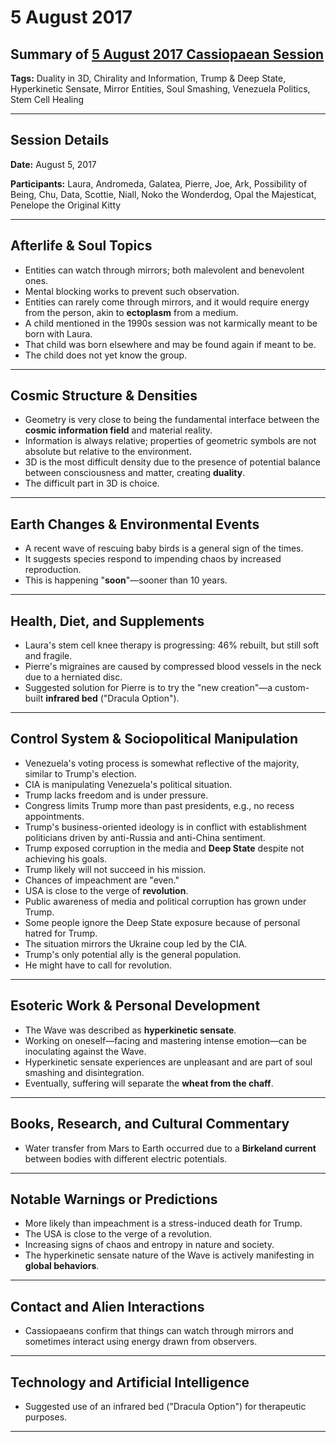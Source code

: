 # 5 August 2017

## Summary of [5 August 2017 Cassiopaean Session](https://cassiopaea.org/forum/threads/session-5-august-2017.44625/#post-727239)

**Tags:** Duality in 3D, Chirality and Information, Trump & Deep State, Hyperkinetic Sensate, Mirror Entities, Soul Smashing, Venezuela Politics, Stem Cell Healing

---

## Session Details

**Date:** August 5, 2017

**Participants:** Laura, Andromeda, Galatea, Pierre, Joe, Ark, Possibility of Being, Chu, Data, Scottie, Niall, Noko the Wonderdog, Opal the Majesticat, Penelope the Original Kitty

---

## Afterlife & Soul Topics

- Entities can watch through mirrors; both malevolent and benevolent ones.
- Mental blocking works to prevent such observation.
- Entities can rarely come through mirrors, and it would require energy from the person, akin to **ectoplasm** from a medium.
- A child mentioned in the 1990s session was not karmically meant to be born with Laura.
- That child was born elsewhere and may be found again if meant to be.
- The child does not yet know the group.

---

## Cosmic Structure & Densities

- Geometry is very close to being the fundamental interface between the **cosmic information field** and material reality.
- Information is always relative; properties of geometric symbols are not absolute but relative to the environment.
- 3D is the most difficult density due to the presence of potential balance between consciousness and matter, creating **duality**.
- The difficult part in 3D is choice.

---

## Earth Changes & Environmental Events

- A recent wave of rescuing baby birds is a general sign of the times.
- It suggests species respond to impending chaos by increased reproduction.
- This is happening "**soon**"—sooner than 10 years.

---

## Health, Diet, and Supplements

- Laura's stem cell knee therapy is progressing: 46% rebuilt, but still soft and fragile.
- Pierre's migraines are caused by compressed blood vessels in the neck due to a herniated disc.
- Suggested solution for Pierre is to try the "new creation"—a custom-built **infrared bed** ("Dracula Option").

---

## Control System & Sociopolitical Manipulation

- Venezuela's voting process is somewhat reflective of the majority, similar to Trump's election.
- CIA is manipulating Venezuela's political situation.
- Trump lacks freedom and is under pressure.
- Congress limits Trump more than past presidents, e.g., no recess appointments.
- Trump's business-oriented ideology is in conflict with establishment politicians driven by anti-Russia and anti-China sentiment.
- Trump exposed corruption in the media and **Deep State** despite not achieving his goals.
- Trump likely will not succeed in his mission.
- Chances of impeachment are "even."
- USA is close to the verge of **revolution**.
- Public awareness of media and political corruption has grown under Trump.
- Some people ignore the Deep State exposure because of personal hatred for Trump.
- The situation mirrors the Ukraine coup led by the CIA.
- Trump's only potential ally is the general population.
- He might have to call for revolution.

---

## Esoteric Work & Personal Development

- The Wave was described as **hyperkinetic sensate**.
- Working on oneself—facing and mastering intense emotion—can be inoculating against the Wave.
- Hyperkinetic sensate experiences are unpleasant and are part of soul smashing and disintegration.
- Eventually, suffering will separate the **wheat from the chaff**.

---

## Books, Research, and Cultural Commentary

- Water transfer from Mars to Earth occurred due to a **Birkeland current** between bodies with different electric potentials.

---

## Notable Warnings or Predictions

- More likely than impeachment is a stress-induced death for Trump.
- The USA is close to the verge of a revolution.
- Increasing signs of chaos and entropy in nature and society.
- The hyperkinetic sensate nature of the Wave is actively manifesting in **global behaviors**.

---

## Contact and Alien Interactions

- Cassiopaeans confirm that things can watch through mirrors and sometimes interact using energy drawn from observers.

---

## Technology and Artificial Intelligence

- Suggested use of an infrared bed ("Dracula Option") for therapeutic purposes.

---

